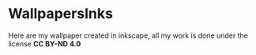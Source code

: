 # WallpapersInks

Here are my wallpaper created in inkscape, all my work is done under the license __CC BY-ND 4.0__
